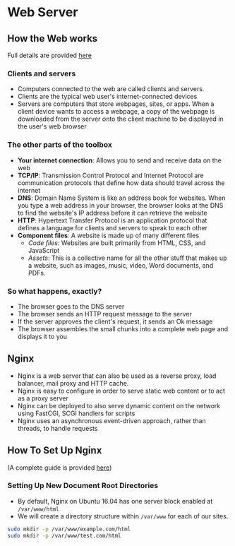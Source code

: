# Web Server

## How the Web works

Full details are provided [here](https://developer.mozilla.org/en-US/docs/Learn/Getting_started_with_the_web/How_the_Web_works)

### Clients and servers

- Computers connected to the web are called clients and servers.
- Clients are the typical web user's internet-connected devices
- Servers are computers that store webpages, sites, or apps. When a client device wants to access a webpage, a copy of the webpage is downloaded from the server onto the client machine to be displayed in the user's web browser

### The other parts of the toolbox

- **Your internet connection**: Allows you to send and receive data on the web
- **TCP/IP**: Transmission Control Protocol and Internet Protocol are communication protocols that define how data should travel across the internet
- **DNS**: Domain Name System is like an address book for websites. When you type a web address in your browser, the browser looks at the DNS to find the website's IP address before it can retrieve the website
- **HTTP**: Hypertext Transfer Protocol is an application protocol that defines a language for clients and servers to speak to each other
- **Component files**: A website is made up of many different files
  - *Code files*: Websites are built primarily from HTML, CSS, and JavaScript
  - *Assets*: This is a collective name for all the other stuff that makes up a website, such as images, music, video, Word documents, and PDFs.

### So what happens, exactly?
- The browser goes to the DNS server
- The browser sends an HTTP request message to the server
- If the server approves the client's request, it sends an Ok message
- The browser assembles the small chunks into a complete web page and displays it to you

## Nginx

- Nginx is a web server that can also be used as a reverse proxy, load balancer, mail proxy and HTTP cache.
- Nginx is easy to configure in order to serve static web content or to act as a proxy server
- Nginx can be deployed to also serve dynamic content on the network using FastCGI, SCGI handlers for scripts
- Nginx uses an asynchronous event-driven approach, rather than threads, to handle requests

## How To Set Up Nginx

(A complete guide is provided [here](https://www.digitalocean.com/community/tutorials/how-to-set-up-nginx-server-blocks-virtual-hosts-on-ubuntu-16-04))

### Setting Up New Document Root Directories

- By default, Nginx on Ubuntu 16.04 has one server block enabled at `/var/www/html`
- We will create a directory structure within `/var/www` for each of our sites.

```bash
sudo mkdir -p /var/www/example.com/html
sudo mkdir -p /var/www/test.com/html
```
